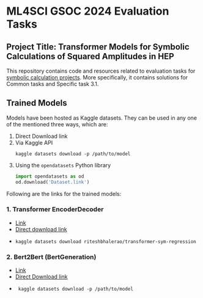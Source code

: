# ML4SCI GSOC 2024 Evaluation Tasks

## Project Title: Transformer Models for Symbolic Calculations of Squared Amplitudes in HEP

This repository contains code and resources related to evaluation tasks for [symbolic calculation projects](https://docs.google.com/document/d/19ybdCLbxJs2mFsxni4yN9FP4ADlK4mxltF9OVSmbRXE/edit). More specifically, it contains solutions for Common tasks and Specific task 3.1.

## Trained Models

Models have been hosted as Kaggle datasets. They can be used in any one of the mentioned three ways, which are:

1. Direct Download link
2. Via Kaggle API
   ```
   kaggle datasets download -p /path/to/model
   ```
3. Using the `opendatasets` Python library
   ```python
   import opendatasets as od
   od.download('Dataset.link')
   ```

Following are the links for the trained models:

### 1. Transformer EncoderDecoder
- [Link](https://www.kaggle.com/datasets/riteshbhalerao/transformer-sym-regression/data)
- [Direct download link](https://www.kaggle.com/datasets/riteshbhalerao/transformer-sym-regression/download?datasetVersionNumber=1)
- ```
  kaggle datasets download riteshbhalerao/transformer-sym-regression
  ```

### 2. Bert2Bert (BertGeneration)
- [Link](https://www.kaggle.com/datasets/riteshbhalerao/bert-sym-regression)
- [Direct Download link](https://www.kaggle.com/datasets/riteshbhalerao/bert-sym-regression/download?datasetVersionNumber=1)
- ```
   kaggle datasets download -p /path/to/model
   ```
